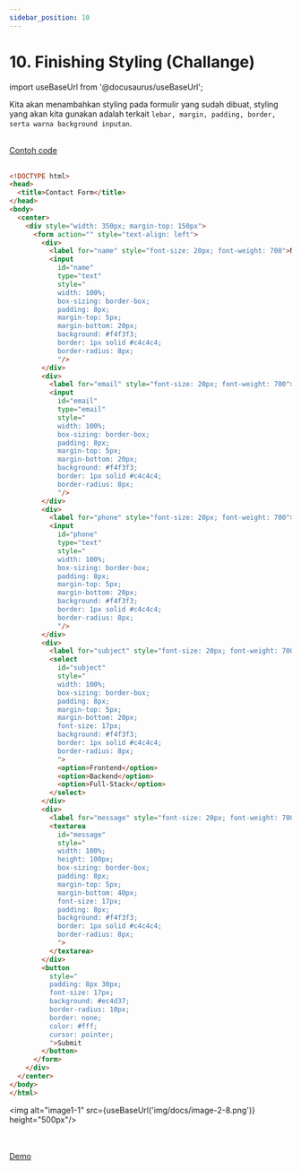 ```yaml
---
sidebar_position: 10
---
```


# 10. Finishing Styling (Challange)

import useBaseUrl from '@docusaurus/useBaseUrl';

Kita akan menambahkan styling pada formulir yang sudah dibuat, styling yang akan kita gunakan adalah terkait `lebar, margin, padding, border, serta warna background inputan`.

<br />
<a class="btn-example-code" href="https://github.com/demo-dumbways/ebook-code-result-chapter-1/tree/day2-9.finishing-styling">
Contoh code
</a>

<br />
<br />

```html {26, 30-39, 42, 46-55, 58, 61-71, 78, 81-93, 97-105} title="index.html"
<!DOCTYPE html>
<head>
  <title>Contact Form</title>
</head>
<body>
  <center>
    <div style="width: 350px; margin-top: 150px">
      <form action="" style="text-align: left">
        <div>
          <label for="name" style="font-size: 20px; font-weight: 700">Name</label>
          <input
            id="name"
            type="text"
            style="
            width: 100%;
            box-sizing: border-box;
            padding: 8px;
            margin-top: 5px;
            margin-bottom: 20px;
            background: #f4f3f3;
            border: 1px solid #c4c4c4;
            border-radius: 8px;
            "/>
        </div>
        <div>
          <label for="email" style="font-size: 20px; font-weight: 700">Email</label>
          <input
            id="email"
            type="email"
            style="
            width: 100%;
            box-sizing: border-box;
            padding: 8px;
            margin-top: 5px;
            margin-bottom: 20px;
            background: #f4f3f3;
            border: 1px solid #c4c4c4;
            border-radius: 8px;
            "/>
        </div>
        <div>
          <label for="phone" style="font-size: 20px; font-weight: 700">Phone Number</label>
          <input
            id="phone"
            type="text"
            style="
            width: 100%;
            box-sizing: border-box;
            padding: 8px;
            margin-top: 5px;
            margin-bottom: 20px;
            background: #f4f3f3;
            border: 1px solid #c4c4c4;
            border-radius: 8px;
            "/>
        </div>
        <div>
          <label for="subject" style="font-size: 20px; font-weight: 700">Subject</label>
          <select
            id="subject"
            style="
            width: 100%;
            box-sizing: border-box;
            padding: 8px;
            margin-top: 5px;
            margin-bottom: 20px;
            font-size: 17px;
            background: #f4f3f3;
            border: 1px solid #c4c4c4;
            border-radius: 8px;
            ">
            <option>Frontend</option>
            <option>Backend</option>
            <option>Full-Stack</option>
          </select>
        </div>
        <div>
          <label for="message" style="font-size: 20px; font-weight: 700">Your Message</label>
          <textarea
            id="message"
            style="
            width: 100%;
            height: 100px;
            box-sizing: border-box;
            padding: 8px;
            margin-top: 5px;
            margin-bottom: 40px;
            font-size: 17px;
            padding: 8px;
            background: #f4f3f3;
            border: 1px solid #c4c4c4;
            border-radius: 8px;
            ">
          </textarea>
        </div>
        <button
          style="
          padding: 8px 30px;
          font-size: 17px;
          background: #ec4d37;
          border-radius: 10px;
          border: none;
          color: #fff;
          cursor: pointer;
          ">Submit
        </button>
      </form>
    </div>
  </center>
</body>
</html>
```
<img alt="image1-1" src={useBaseUrl('img/docs/image-2-8.png')} height="500px"/>

<br />
<br />

<div>
<a class="btn-demo" href="https://ebook-code-result-chapter-1-git-day2-9fini-91c25f-demo-dumbways.vercel.app">
Demo
</a>
</div>